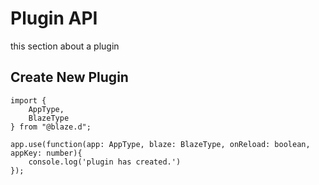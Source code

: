 # Plugin API

this section about a plugin

## Create New Plugin

```tsx
import {
	AppType,
	BlazeType
} from "@blaze.d";

app.use(function(app: AppType, blaze: BlazeType, onReload: boolean, appKey: number){
	console.log('plugin has created.')
});
```